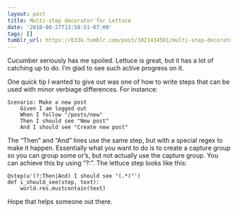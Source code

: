 ```yaml
---
layout: post
title: Multi-step decorator for Lettuce
date: '2010-08-27T13:58:51-07:00'
tags: []
tumblr_url: https://633k.tumblr.com/post/1021434501/multi-step-decorator-for-lettuce
---
```

Cucumber seriously has me spoiled. Lettuce is great, but it has a lot of
catching up to do. I’m glad to see such active progress on it.

One quick tip I wanted to give out was one of how to write steps that can be
used with minor verbiage differences. For instance:

```
Scenario: Make a new post
    Given I am logged out
    When I follow "/posts/new"
    Then I should see "New post"
    And I should see "Create new post"
```

The “Then” and “And” lines use the same step, but with a special regex to make
it happen. Essentially what you want to do is to create a capture group so you
can group some or’s, but not actually use the capture group. You can achieve
this by using “?:”. The lettuce step looks like this:

```
@step(u'(?:Then|And) I should see "(.*)"')
def i_should_see(step, text):
    world.res.mustcontain(text)
```

Hope that helps someone out there.

